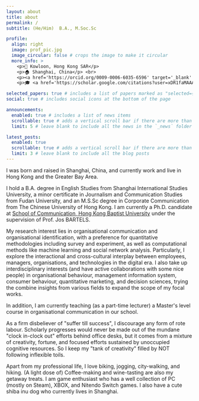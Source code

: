 ```yaml
---
layout: about
title: about
permalink: /
subtitle: (He/Him)  B.A., M.Soc.Sc

profile:
  align: right
  image: prof_pic.jpg
  image_circular: false # crops the image to make it circular
  more_info: >
    <p>🏫 Kowloon, Hong Kong SAR</p>
    <p>🏠 Shanghai, China</p> <br> 
    <p><a href='https://orcid.org/0009-0006-6035-6596' target='_blank' rel='noopener noreferrer' style='text-decoration:none; color:inherit; display:inline-flex; align-items:left; gap:4px;'><img src='https://orcid.org/assets/vectors/orcid.logo.icon.svg' height='18' width='18'> ORCID</a></p> <br>
    <p>🎓 <a href='https://scholar.google.com/citations?user=xDR1faMAAAAJ&hl=en'>Google Scholar</a></p>

selected_papers: true # includes a list of papers marked as "selected={true}"
social: true # includes social icons at the bottom of the page

announcements:
  enabled: true # includes a list of news items
  scrollable: true # adds a vertical scroll bar if there are more than 3 news items
  limit: 5 # leave blank to include all the news in the `_news` folder

latest_posts:
  enabled: true
  scrollable: true # adds a vertical scroll bar if there are more than 3 new posts items
  limit: 3 # leave blank to include all the blog posts
---
```


I was born and raised in Shanghai, China, and currently work and live in Hong Kong and the Greater Bay Area.

I hold a B.A. degree in English Studies from Shanghai International Studies University, a minor certificate in Journalism and Communication Studies from Fudan University, and an M.S.Sc degree in Corporate Communication from The Chinese University of Hong Kong. I am currently a Ph.D. candidate at [School of Communication, Hong Kong Baptist University](https://www.comm.hkbu.edu.hk/comd-www/english/front/index.htm) under the supervision of Prof. Jos BARTELS. 

My research interest lies in organisational communication and organisational identification, with a preference for quantitative methodologies including survey and experiment, as well as computational methods like machine learning and social network analysis. Particularly, I explore the interactional and cross-cultural interplay between employees, managers, organisations, and technologies in the digital era. I also take up interdisciplinary interests (and have active collaborations with some nice people) in organisational behaviour, management information system, consumer behaviour, quantitative marketing, and decision sciences, trying the combine insights from various fields to expand the scope of my focal works.

In addition, I am currently teaching (as a part-time lecturer) a Master's level course in organisational communication in our school.

As a firm disbeliever of "suffer till success", I discourage any form of rote labour. Scholarly progresses would never be made out of the mundane "clock in-clock out" efforts behind office desks, but it comes from a mixture of creativity, fortune, and focused efforts sustained by unoccupied cognitive resources. So I keep my "tank of creativity" filled by NOT following inflexible toils.

Apart from my professional life, I love biking, jogging, city-walking, and hiking. (A light dose of) Coffee-making and wine-tasting are also my getaway treats. I am game enthusiast who has a well collection of PC (mostly on Steam), XBOX, and Nitendo Switch games. I also have a cute shiba inu dog who currently lives in Shanghai.
